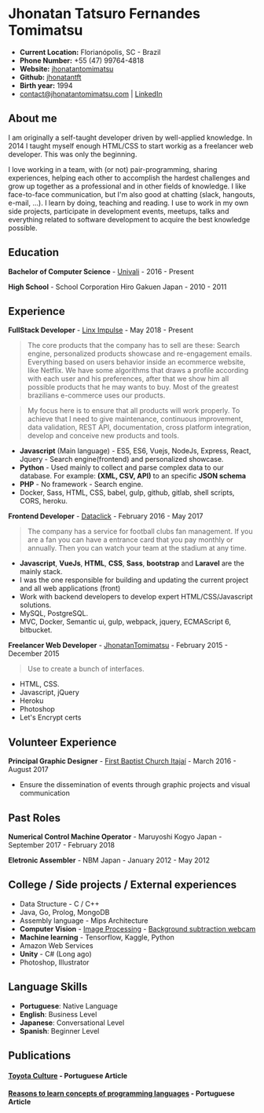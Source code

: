 # Jhonatan Tatsuro Fernandes Tomimatsu

- **Current Location:** Florianópolis, SC - Brazil
- **Phone Number:** +55 (47) 99764-4818
- **Website:** [jhonatantomimatsu](http://jhonatantomimatsu.com)
- **Github:** [jhonatantft](https://github.com/jhonatantft)
- **Birth year:** 1994
- contact@jhonatantomimatsu.com | [LinkedIn](https://www.linkedin.com/in/jhonatantomimatsu/)

## About me
I am originally a self-taught developer driven by well-applied knowledge. In 2014 I taught myself enough HTML/CSS to start workig as a freelancer web developer. This was only the beginning.

I love working in a team, with (or not) pair-programming, sharing experiences, helping each other to accomplish the hardest challenges and grow up together as a professional and in other fields of knowledge. I like face-to-face communication, but I'm also good at chatting (slack, hangouts, e-mail, ...). I learn by doing, teaching and reading. I use to work in my own side projects, participate in development events, meetups, talks and everything related to software development to acquire the best knowledge possible.

## Education
**Bachelor of Computer Science** - [Univali](https://www.univali.br/) - 2016 - Present

**High School** - School Corporation Hiro Gakuen Japan - 2010 - 2011

## Experience
**FullStack Developer** -  [Linx Impulse](https://www.linx.com.br/transformacao-digital/linx-impulse/) - May 2018 - Present
> The core products that the company has to sell are these: Search engine, personalized products showcase and re-engagement emails. Everything based on users behavior inside an ecommerce website, like Netflix. We have some algorithms that draws a profile according with each user and his preferences, after that we show him all possible products that he may wants to buy. Most of the greatest brazilians e-commerce uses our products.

> My focus here is to ensure that all products will work properly. To achieve that I need to give maintenance, continuous improvement, data validation, REST API, documentation, cross platform integration, develop and conceive new products and tools.
- **Javascript** (Main language) - ES5, ES6, Vuejs, NodeJs, Express, React, Jquery - Search engine(frontend) and personalized showcase.
- **Python** - Used mainly to collect and parse complex data to our database. For example: **(XML, CSV, API)** to an specific **JSON schema**
- **PHP** - No framework - Search engine.
- Docker, Sass, HTML, CSS, babel, gulp, github, gitlab, shell scripts, CORS, heroku.

**Frontend Developer** -  [Dataclick](https://dataclick.com.br/) - February 2016 - May 2017
> The company has a service for football clubs fan management. If you are a fan you can have a entrance card that you pay monthly or annually. Then you can watch your team at the stadium at any time.
- **Javascript**, **VueJs**, **HTML**, **CSS**, **Sass**, **bootstrap** and **Laravel** are the mainly stack.
- I was the one responsible for building and updating the current project and all web applications (front)
- Work with backend developers to develop expert HTML/CSS/Javascript solutions.
- MySQL, PostgreSQL.
- MVC, Docker, Semantic ui, gulp, webpack, jquery, ECMAScript 6, bitbucket.

**Freelancer Web Developer** -  [JhonatanTomimatsu](http://jhonatantomimatsu.com) - February 2015 - December 2015
> Use to create a bunch of interfaces.
- HTML, CSS.
- Javascript, jQuery
- Heroku
- Photoshop
- Let's Encrypt certs

## Volunteer Experience

**Principal Graphic Designer** - [First Baptist Church Itajaí](https://www.facebook.com/PibItajai) - March 2016 - August 2017
- Ensure the dissemination of events through graphic projects and visual communication

## Past Roles
**Numerical Control Machine Operator** - Maruyoshi Kogyo Japan - September 2017 - February 2018

**Eletronic Assembler** - NBM Japan - January 2012 - May 2012 

## College / Side projects / External experiences
- Data Structure - C / C++
- Java, Go, Prolog, MongoDB
- Assembly language - Mips Architecture
- **Computer Vision** - [Image Processing](https://github.com/jhonatantft/digital-image-processing) - [Background subtraction webcam](https://github.com/jhonatantft/background-subtraction-webcam)
- **Machine learning** - Tensorflow, Kaggle, Python
- Amazon Web Services
- **Unity** - C# (Long ago)
- Photoshop, Illustrator

## Language Skills
- **Portuguese**: Native Language
- **English**: Business Level
- **Japanese**: Conversational Level
- **Spanish**: Beginner Level

## Publications
#### [Toyota Culture](https://medium.com/@jhonatan.tft/a-cultura-toyota-e9b5d20d3d9d?source=friends_link&amp;sk=40031887f71224d0d0a91ef0892edd2e) - Portuguese Article

#### [Reasons to learn concepts of programming languages](https://link.medium.com/DfKTkeI0QU) - Portuguese Article
